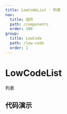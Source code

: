 ```yaml
---
title: LowCodeList - 列表
nav:
  title: 组件
  path: /components
  order: 100
group:
  title: LowCode
  path: /low-code
  order: 1
---
```


# LowCodeList

列表

## 代码演示

<code src="./demos/demo1.tsx" />
